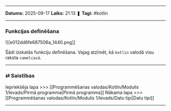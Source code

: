 ___

**Datums:** 2025-09-17
**Laiks:** 21:13
❚ **Tagi:** #kotlin 

---
### Funkcijas definēšana

![[e012dd6fe687506a_1440.png]]

Šādi izskatās funkciju definēšana. Vajag atzīmēt, kā `kotlin` valodā visu raksta `camelcasā`.

---
### ⇄ Saistības

Iepriekšēja lapa >>> [[Programmēšanas valodas/Kotlin/Modulis 1/Ievads/Pirmā programma|Pirmā programma]]
Nākama lapa >>> [[Programmēšanas valodas/Kotlin/Modulis 1/Ievads/Datu tipi|Datu tipi]]

---